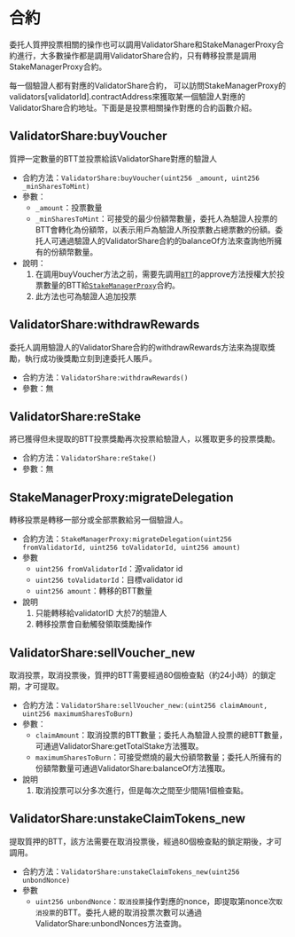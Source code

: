 # 合約
委托人質押投票相關的操作也可以調用ValidatorShare和StakeManagerProxy合約進行，大多數操作都是調用ValidatorShare合約，只有轉移投票是調用StakeManagerProxy合約。

每一個驗證人都有對應的ValidatorShare合約， 可以訪問StakeManagerProxy的validators[validatorId].contractAddress來獲取某一個驗證人對應的ValidatorShare合約地址。下面是是投票相關操作對應的合約函數介紹。


## ValidatorShare:buyVoucher
質押一定數量的BTT並投票給該ValidatorShare對應的驗證人
* 合約方法：`ValidatorShare:buyVoucher(uint256 _amount, uint256 _minSharesToMint)`
* 參數：
    * `_amount`：投票數量
    * `_minSharesToMint`：可接受的最少份額幣數量，委托人為驗證人投票的BTT會轉化為份額幣，以表示用戶為驗證人所投票數占總票數的份額。委托人可通過驗證人的ValidatorShare合約的balanceOf方法來查詢他所擁有的份額幣數量。
* 說明：
    1. 在調用buyVoucher方法之前，需要先調用[`BTT`](https://tronscan.org/#/contract/TAFjULxiVgT4qWk6UZwjqwZXTSaGaqnVp4/code)的approve方法授權大於投票數量的BTT給[`StakeManagerProxy`](https://tronscan.org/#/contract/TEpjT8xbAe3FPCPFziqFfEjLVXaw9NbGXj/code)合約。
    2. 此方法也可為驗證人追加投票


## ValidatorShare:withdrawRewards
委托人調用驗證人的ValidatorShare合約的withdrawRewards方法來為提取獎勵，執行成功後獎勵立刻到達委托人賬戶。
* 合約方法：`ValidatorShare:withdrawRewards()`
* 參數：無


## ValidatorShare:reStake
將已獲得但未提取的BTT投票獎勵再次投票給驗證人，以獲取更多的投票獎勵。
* 合約方法：`ValidatorShare:reStake()`
* 參數：無

## StakeManagerProxy:migrateDelegation
轉移投票是轉移一部分或全部票數給另一個驗證人。
* 合約方法：`StakeManagerProxy:migrateDelegation(uint256 fromValidatorId, uint256 toValidatorId, uint256 amount)`
* 參數
    * `uint256 fromValidatorId`：源validator id
    * `uint256 toValidatorId`：目標validator id
    * `uint256 amount`：轉移的BTT數量
* 說明
    1. 只能轉移給validatorID 大於7的驗證人
    2. 轉移投票會自動觸發領取獎勵操作

## ValidatorShare:sellVoucher_new
取消投票，取消投票後，質押的BTT需要經過80個檢查點（約24小時）的鎖定期，才可提取。
* 合約方法：`ValidatorShare:sellVoucher_new:(uint256 claimAmount, uint256 maximumSharesToBurn)`
* 參數：
    * `claimAmount`：取消投票的BTT數量；委托人為驗證人投票的總BTT數量，可通過ValidatorShare:getTotalStake方法獲取。
    * `maximumSharesToBurn`：可接受燃燒的最大份額幣數量；委托人所擁有的份額幣數量可通過ValidatorShare:balanceOf方法獲取。
* 說明
    1. 取消投票可以分多次進行，但是每次之間至少間隔1個檢查點。


## ValidatorShare:unstakeClaimTokens_new
提取質押的BTT，該方法需要在取消投票後，經過80個檢查點的鎖定期後，才可調用。
* 合約方法：`ValidatorShare:unstakeClaimTokens_new(uint256 unbondNonce) `
* 參數
    * `uint256 unbondNonce`：`取消投票`操作對應的nonce，即提取第nonce次`取消投票`的BTT。委托人總的取消投票次數可以通過ValidatorShare:unbondNonces方法查詢。


